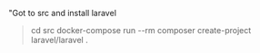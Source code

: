 "Got to src and install laravel

> cd src
> docker-compose run --rm composer create-project laravel/laravel .
